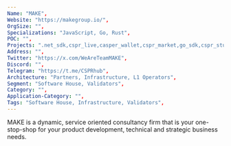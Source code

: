 ```yaml
--- 
Name: "MAKE", 
Website: "https://makegroup.io/",
OrgSize: "",
Specializations: "JavaScript, Go, Rust",
POC: "",
Projects: ".net_sdk,cspr_live,casper_wallet,cspr_market,go_sdk,cspr_studio,cspr_cloud,cspr_click",
Address: "",
Twitter: "https://x.com/WeAreTeamMAKE",
Discord: "",
Telegram: "https://t.me/CSPRhub",
Architecture: "Partners, Infrastructure, L1 Operators",
Segment: "Software House, Validators",
Category: "",
Application-Category: "",
Tags: "Software House, Infrastructure, Validators",
--- 
```

<!--lang:en--> 
MAKE is a dynamic, service oriented consultancy firm that is your one-stop-shop for your product development, technical and strategic business needs.
<!--lang:es--] 
MAKE es una empresa de consultoría dinámica y orientada al servicio que es su ventanilla única para el desarrollo de productos, necesidades comerciales técnicas y estratégicas.
<!--lang:de--] 
MAKE ist ein dynamisches, serviceorientiertes Beratungsunternehmen, das Ihre zentrale Anlaufstelle für Ihre Produktentwicklung, technischen und strategischen Geschäftsanforderungen ist.
<!--lang:fr--] 
MAKE est une société de conseil dynamique et orientée services qui est votre guichet unique pour vos besoins de développement de produits, techniques et stratégiques.
<!--lang:pl--] 
MAKE to dynamiczna, zorientowana na usługi firma konsultingowa, która jest punktem kompleksowej obsługi w zakresie rozwoju produktów oraz technicznych i strategicznych potrzeb biznesowych.
<!--lang:uk--] 
MAKE — це динамічна, орієнтована на надання послуг консалтингова фірма, яка є вашим універсальним центром для розробки продуктів, технічних і стратегічних потреб бізнесу.
[!--lang:*--> 

